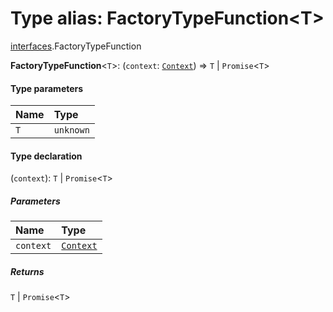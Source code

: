 # Type alias: FactoryTypeFunction\<T>

[interfaces](/auto-docs/free-layout-editor/modules/interfaces.md).FactoryTypeFunction

**FactoryTypeFunction**<`T`>: (`context`: [`Context`](/auto-docs/free-layout-editor/interfaces/interfaces.Context.md)) => `T` | `Promise`<`T`>

#### Type parameters

| Name | Type |
| :------ | :------ |
| `T` | `unknown` |

#### Type declaration

(`context`): `T` | `Promise`<`T`>

##### Parameters

| Name | Type |
| :------ | :------ |
| `context` | [`Context`](/auto-docs/free-layout-editor/interfaces/interfaces.Context.md) |

##### Returns

`T` | `Promise`<`T`>

